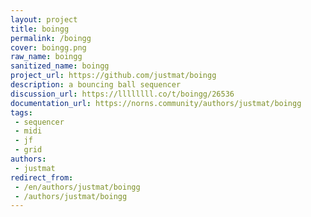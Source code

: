 ```yaml
---
layout: project
title: boingg
permalink: /boingg
cover: boingg.png
raw_name: boingg
sanitized_name: boingg
project_url: https://github.com/justmat/boingg
description: a bouncing ball sequencer
discussion_url: https://llllllll.co/t/boingg/26536
documentation_url: https://norns.community/authors/justmat/boingg
tags:
 - sequencer
 - midi
 - jf
 - grid
authors:
 - justmat
redirect_from:
 - /en/authors/justmat/boingg
 - /authors/justmat/boingg
---
```

